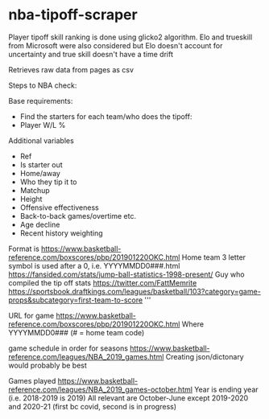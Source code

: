 # nba-tipoff-scraper

Player tipoff skill ranking is done using glicko2 algorithm. Elo and trueskill from Microsoft were also considered but
Elo doesn't account for uncertainty and true skill doesn't have a time drift

Retrieves raw data from pages as csv

Steps to NBA check:

Base requirements:
-	Find the starters for each team/who does the tipoff:
-	Player W/L %

Additional variables
-	Ref
-	Is starter out
-	Home/away
-	Who they tip it to
-	Matchup
-	Height
-	Offensive effectiveness
-	Back-to-back games/overtime etc.
-	Age decline
-	Recent history weighting

Format is https://www.basketball-reference.com/boxscores/pbp/201901220OKC.html
Home team 3 letter symbol is used after a 0, i.e. YYYYMMDD0###.html
https://fansided.com/stats/jump-ball-statistics-1998-present/
Guy who compiled the tip off stats https://twitter.com/FattMemrite
https://sportsbook.draftkings.com/leagues/basketball/103?category=game-props&subcategory=first-team-to-score
'''

URL for game https://www.basketball-reference.com/boxscores/pbp/201901220OKC.html
Where YYYYMMDD0### (# = home team code)

game schedule in order for seasons https://www.basketball-reference.com/leagues/NBA_2019_games.html
Creating json/dictonary would probably be best

Games played https://www.basketball-reference.com/leagues/NBA_2019_games-october.html
Year is ending year (i.e. 2018-2019 is 2019)
All relevant are October-June except 2019-2020 and 2020-21 (first bc covid, second is in progress)